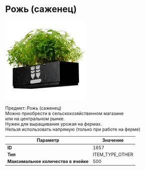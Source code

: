 # Рожь (саженец)

![Item Image](../img/1657.webp?raw=true)

Предмет: Рожь (саженец)<br>Можно приобрести в сельскохозяйственном магазине<br>или на центральном рынке.<br>Нужен для выращивания урожая на фермах.<br>Нельзя использовать напрямую (только при работе на ферме)


| Параметр | Значение |
|----------|----------|
| **ID** | 1657 |
| **Тип** | ITEM_TYPE_OTHER |
| **Максимальное количество в ячейке** | 500 |

